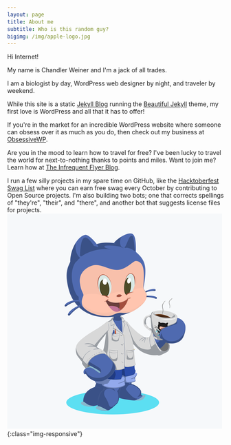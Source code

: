 ```yaml
---
layout: page
title: About me
subtitle: Who is this random guy?
bigimg: /img/apple-logo.jpg
---
```


Hi Internet!

My name is Chandler Weiner and I'm a jack of all trades. 

I am a biologist by day, WordPress web designer by night, and traveler by weekend. 

While this site is a static [Jekyll Blog](https://jekyllrb.com/) running the [Beautiful Jekyll](https://github.com/daattali/beautiful-jekyll) theme, my first love is WordPress and all that it has to offer!

If you're in the market for an incredible WordPress website where someone can obsess over it as much as you do, then check out my business at [ObsessiveWP](https://obsessivewp.com).

Are you in the mood to learn how to travel for free? I've been lucky to travel the world for next-to-nothing thanks to points and miles. Want to join me? Learn how at [The Infrequent Flyer Blog](https://www.infrequentflyer.blog/).

I run a few silly projects in my spare time on GitHub, like the [Hacktoberfest Swag List](https://hacktoberfestswaglist.com/) where you can earn free swag every October by contributing to Open Source projects. I'm also building two bots; one that corrects spellings of "they're", "their", and "there", and another bot that suggests license files for projects.
![octocat](/img/small-octocat.png){:class="img-responsive"}